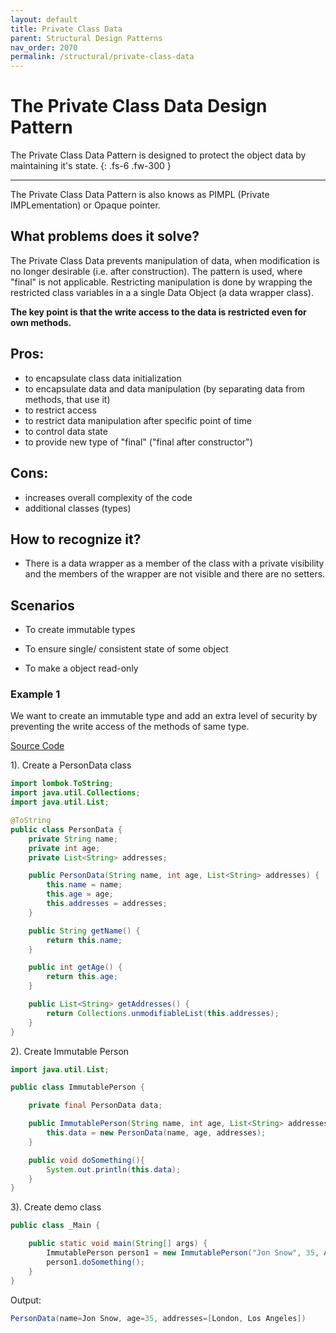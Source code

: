 ```yaml
---
layout: default
title: Private Class Data
parent: Structural Design Patterns
nav_order: 2070
permalink: /structural/private-class-data
---
```


# The Private Class Data Design Pattern

The Private Class Data Pattern is designed to protect the object data by maintaining it's state.
{: .fs-6 .fw-300 }

---

The Private Class Data Pattern is also knows as PIMPL (Private IMPLementation) or Opaque pointer.

## What problems does it solve?
The Private Class Data prevents manipulation of data, when modification is no longer desirable (i.e. after construction). 
The pattern is used, where "final" is not applicable. Restricting manipulation is done by wrapping the restricted class
variables in a a single Data Object (a data wrapper class). 

**The key point is that the write access to the data is restricted even for own methods.**

## Pros:
- to encapsulate class data initialization
- to encapsulate data and data manipulation (by separating data from methods, that use it)
- to restrict access
- to restrict data manipulation after specific point of time
- to control data state
- to provide new type of "final" ("final after constructor")

## Cons:
- increases overall complexity of the code
- additional classes (types)

## How to recognize it?
* There is a data wrapper as a member of the class with a private visibility and the members of the wrapper 
are not visible and there are no setters.

## Scenarios

* To create immutable types

* To ensure single/ consistent state of some object

* To make a object read-only
  
### Example 1

We want to create an immutable type and add an extra level of security by preventing the write access of the methods 
of same type. 

[Source Code](https://github.com/Iretha/ebook-design-patterns/tree/master/src/com/smdev/structural/private-class-data) 

1). Create a PersonData class
```java
import lombok.ToString;
import java.util.Collections;
import java.util.List;

@ToString
public class PersonData {
    private String name;
    private int age;
    private List<String> addresses;

    public PersonData(String name, int age, List<String> addresses) {
        this.name = name;
        this.age = age;
        this.addresses = addresses;
    }

    public String getName() {
        return this.name;
    }

    public int getAge() {
        return this.age;
    }

    public List<String> getAddresses() {
        return Collections.unmodifiableList(this.addresses);
    }
}
```
2). Create Immutable Person
```java
import java.util.List;

public class ImmutablePerson {

    private final PersonData data;

    public ImmutablePerson(String name, int age, List<String> addresses) {
        this.data = new PersonData(name, age, addresses);
    }

    public void doSomething(){
        System.out.println(this.data);
    }
}
```
3). Create demo class
```java
public class _Main {

    public static void main(String[] args) {
        ImmutablePerson person1 = new ImmutablePerson("Jon Snow", 35, Arrays.asList("London", "Los Angeles"));
        person1.doSomething();
    }
}
```
Output:
```java
PersonData(name=Jon Snow, age=35, addresses=[London, Los Angeles])
```